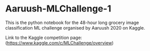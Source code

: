 # Aaruush-MLChallenge-1
This is the python notebook for the 48-hour long grocery image classification ML challenge organised by Aaruush 2020 on Kaggle.

Link to the Kaggle competition page:
(https://www.kaggle.com/c/MLChallenge/overview)

